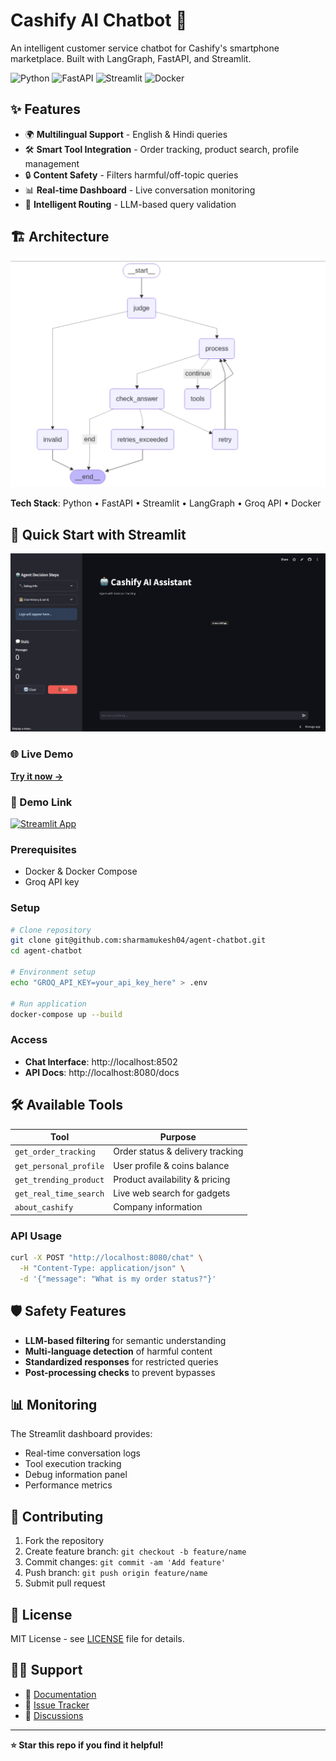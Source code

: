 # Cashify AI Chatbot 🤖

An intelligent customer service chatbot for Cashify's smartphone marketplace. Built with LangGraph, FastAPI, and Streamlit.

![Python](https://img.shields.io/badge/python-v3.11+-blue.svg)
![FastAPI](https://img.shields.io/badge/FastAPI-005571?logo=fastapi)
![Streamlit](https://img.shields.io/badge/Streamlit-FF4B4B?logo=streamlit&logoColor=white)
![Docker](https://img.shields.io/badge/docker-%230db7ed.svg?logo=docker&logoColor=white)

## ✨ Features

- 🌍 **Multilingual Support** - English & Hindi queries
- 🛠️ **Smart Tool Integration** - Order tracking, product search, profile management  
- 🔒 **Content Safety** - Filters harmful/off-topic queries
- 📊 **Real-time Dashboard** - Live conversation monitoring
- 🔄 **Intelligent Routing** - LLM-based query validation

## 🏗️ Architecture

![Graph Architecture](image.png)


**Tech Stack**: Python • FastAPI • Streamlit • LangGraph • Groq API • Docker

## 🚀 Quick Start with Streamlit
![Streamlit App](streamlit-app-image.png)

### 🌐 Live Demo
**[Try it now →](https://agent-chatbot-demo.streamlit.app)**

### 📱 Demo Link
[![Streamlit App](https://static.streamlit.io/badges/streamlit_badge_black_white.svg)](https://agent-chatbot-demo.streamlit.app)

### Prerequisites
- Docker & Docker Compose
- Groq API key

### Setup
```bash
# Clone repository
git clone git@github.com:sharmamukesh04/agent-chatbot.git
cd agent-chatbot

# Environment setup
echo "GROQ_API_KEY=your_api_key_here" > .env

# Run application
docker-compose up --build
```

### Access
- **Chat Interface**: http://localhost:8502
- **API Docs**: http://localhost:8080/docs

## 🛠️ Available Tools

| Tool | Purpose |
|------|---------|
| `get_order_tracking` | Order status & delivery tracking |
| `get_personal_profile` | User profile & coins balance |
| `get_trending_product` | Product availability & pricing |
| `get_real_time_search` | Live web search for gadgets |
| `about_cashify` | Company information |


### API Usage
```bash
curl -X POST "http://localhost:8080/chat" \
  -H "Content-Type: application/json" \
  -d '{"message": "What is my order status?"}'
```

## 🛡️ Safety Features

- **LLM-based filtering** for semantic understanding
- **Multi-language detection** of harmful content
- **Standardized responses** for restricted queries
- **Post-processing checks** to prevent bypasses

## 📊 Monitoring

The Streamlit dashboard provides:
- Real-time conversation logs
- Tool execution tracking  
- Debug information panel
- Performance metrics

## 🤝 Contributing

1. Fork the repository
2. Create feature branch: `git checkout -b feature/name`
3. Commit changes: `git commit -am 'Add feature'`
4. Push branch: `git push origin feature/name`
5. Submit pull request

## 📄 License

MIT License - see [LICENSE](LICENSE) file for details.

## 🙋‍♂️ Support

- 📖 [Documentation](docs/)
- 🐛 [Issue Tracker](https://github.com/sharmamukesh04/agent-chatbot/issues)
- 💬 [Discussions](https://github.com/sharmamukesh04/agent-chatbot/discussions)

---

**⭐ Star this repo if you find it helpful!**